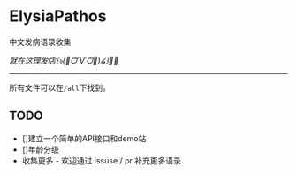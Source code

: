 # ElysiaPathos

中文发病语录收集

*就在这理发店꒰ঌ(🎀ᗜ`V´ᗜ🌸)໒꒱💈✅*

---

所有文件可以在`/all`下找到。

## TODO
- []建立一个简单的API接口和demo站
- []年龄分级
- 收集更多 - 欢迎通过 issuse / pr 补充更多语录
